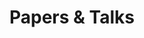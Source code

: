 <div id="refman">

<div id="refman-sidebar">
  <div id="generated-toc"> </div>
</div>
<div id="refman-main">

# Papers & Talks

<div id="paper-entries">
</div>
